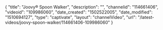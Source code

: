 {
    "title": "Joovy&reg; Spoon Walker",
    "description": "",
    "channelid": "114661406",
    "videoid": "109986060",
    "date_created": "1502522005",
    "date_modified": "1510694127",
    "type": "captivate",
    "layout": "channelVideo",
    "url": "\/latest-videos\/joovy-spoon-walker\/114661406-109986060"
}